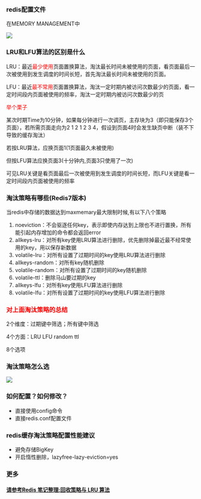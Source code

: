 ### redis配置文件

在MEMORY MANAGEMENT中

![](images/6.缓存淘汰策略配置.png)

### LRU和LFU算法的区别是什么

LRU：最近<font color = 'red'>最少使用</font>页面置换算法，淘汰最长时间未被使用的页面，看页面最后一次被使用到发生调度的时间长短，首先淘汰最长时间未被使用的页面。

LFU：最近<font color = 'red'>最不常用</font>页面置换算法，淘汰一定时期内被访问次数最少的页面，看一定时间段内页面被使用的频率，淘汰一定时期内被访问次数最少的页

<font color = 'red'>举个栗子</font>

某次时期Time为10分钟，如果每分钟进行一次调页，主存块为3（即只能保存3个页面），若所需页面走向为2 1 2 1 2 3 4，假设到页面4时会发生缺页中断（装不下导致的缓存淘汰）

若按LRU算法，应换页面1(1页面最久未被使用)

但按LFU算法应换页面3(十分钟内,页面3只使用了一次)

可见LRU关键是看页面最后一次被使用到发生调度的时间长短，而LFU关键是看一定时间段内页面被使用的频率

### 淘汰策略有哪些(Redis7版本)

当redis中存储的数据达到maxmemary最大限制时候,有以下八个策略

1. noeviction：不会驱逐任何key，表示即使内存达到上限也不进行置换，所有能引起内存增加的命令都会返回error
2. allkeys-lru：对所有key使用LRU算法进行删除，优先删除掉最近最不经常使用的key，用以保存新数据
3. volatile-lru：对所有设置了过期时间的key使用LRU算法进行删除
4. allkeys-random：对所有key随机删除
5. volatile-random：对所有设置了过期时间的key随机删除
6. volatile-ttl：删除马山要过期的key
7. allkeys-lfu：对所有key使用LFU算法进行删除
8. volatile-lfu：对所有设置了过期时间的key使用LFU算法进行删除

### <font color = 'red'>对上面淘汰策略的总结</font>

2个维度：过期键中筛选；所有键中筛选

4个方面：LRU	LFU	random	ttl

8个选项

### 淘汰策略怎么选

![](images/7.淘汰策略的选择.png)

### 如何配置？如何修改？

- 直接使用config命令
- 直接redis.conf配置文件

### redis缓存淘汰策略配置性能建议

- 避免存储BigKey
- 开启惰性删除，lazyfree-lazy-eviction=yes


### 更多

#### [请参考Redis 笔记整理:回收策略与 LRU 算法](https://blog.csdn.net/fengfujie/article/details/103291333)


